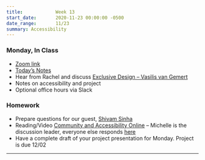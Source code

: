 ```yaml
---
title:            Week 13
start_date:       2020-11-23 00:00:00 -0500
date_range:       11/23
summary: Accessibility
---
```


### Monday, In Class

- [Zoom link](https://zoom.us/j/7047994536?pwd=RThBZ0oyWHd5M2RZcmFNQUVwUFJHUT09)
- [Today&rsquo;s Notes](https://paper.dropbox.com/doc/Penn-Week-13-Accessibility-and-Project-Notes--A__T1QKRjMQIi_D77Bp9kF5rAQ-T5XRr6Qz4NyZP8C0yIvnE)
- Hear from Rachel and discuss [Exclusive Design – Vasilis van Gemert](https://exclusive-design.vasilis.nl/)
- Notes on accessibility and project
- Optional office hours via Slack



### Homework
- Prepare questions for our guest, [Shivam Sinha](https://www.helloshivam.com/)
- Reading/Video [Community and Accessibility Online](https://datasociety.net/library/community-and-accessibility-online/) – Michelle is the discussion leader, everyone else responds [here](https://paper.dropbox.com/doc/UPenn-Art-of-Web-F20-Reading-Reflections--A_jt9MkzIHNZBy4pml3J8gKWAQ-RLgJeYS8OrsbvUNYrsRRT)
- Have a complete draft of your project presentation for Monday. Project is due 12/02

--- 
